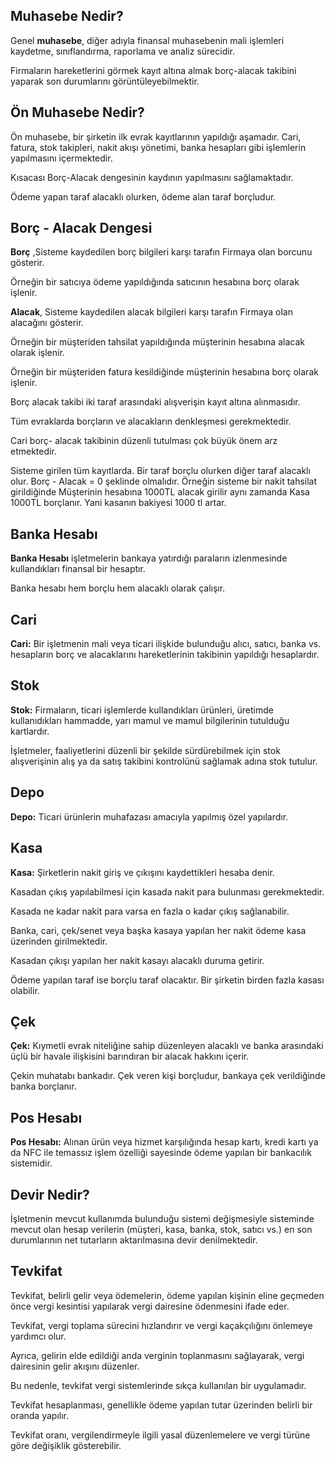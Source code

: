 
## Muhasebe Nedir? 

Genel **muhasebe**, diğer adıyla finansal muhasebenin mali işlemleri kaydetme, sınıflandırma, raporlama ve analiz sürecidir.

Firmaların hareketlerini görmek kayıt altına almak borç-alacak takibini yaparak son durumlarını görüntüleyebilmektir.

## Ön Muhasebe Nedir? 

Ön muhasebe, bir şirketin ilk evrak kayıtlarının yapıldığı aşamadır. Cari, fatura, stok takipleri, 
nakit akışı yönetimi, banka hesapları gibi işlemlerin yapılmasını içermektedir. 

Kısacası Borç-Alacak dengesinin kaydının yapılmasını sağlamaktadır. 

Ödeme yapan taraf alacaklı olurken, ödeme alan taraf borçludur.

## Borç - Alacak Dengesi

**Borç** ,Sisteme kaydedilen borç bilgileri karşı tarafın Firmaya olan borcunu gösterir. 

Örneğin bir satıcıya ödeme yapıldığında satıcının hesabına borç olarak işlenir.

**Alacak**, Sisteme kaydedilen alacak bilgileri karşı tarafın Firmaya olan alacağını gösterir. 

Örneğin bir müşteriden tahsilat yapıldığında müşterinin hesabına alacak olarak işlenir.

Örneğin bir müşteriden fatura kesildiğinde müşterinin hesabına borç olarak işlenir.

Borç alacak takibi iki taraf arasındaki alışverişin kayıt altına alınmasıdır. 

Tüm evraklarda borçların ve alacakların denkleşmesi gerekmektedir. 

Cari borç- alacak takibinin düzenli tutulması çok büyük önem arz etmektedir.

Sisteme girilen tüm kayıtlarda. Bir taraf borçlu olurken diğer taraf alacaklı olur. Borç - Alacak = 0 şeklinde olmalıdır. 
Örneğin sisteme bir nakit tahsilat girildiğinde Müşterinin hesabına 1000TL alacak girilir aynı zamanda Kasa 1000TL borçlanır. 
Yani kasanın bakiyesi 1000 tl artar.



## Banka Hesabı 

**Banka Hesabı** işletmelerin bankaya yatırdığı paraların izlenmesinde kullandıkları finansal bir hesaptır. 

Banka hesabı hem borçlu hem alacaklı olarak çalışır.

## Cari

**Cari:** Bir işletmenin mali veya ticari ilişkide bulunduğu alıcı, satıcı, banka vs. 
hesapların borç ve alacaklarını hareketlerinin takibinin yapıldığı hesaplardır.

## Stok

**Stok:** Firmaların, ticari işlemlerde kullandıkları ürünleri, üretimde kullanıdıkları hammadde, yarı mamul ve mamul bilgilerinin tutulduğu kartlardır.

İşletmeler, faaliyetlerini düzenli bir şekilde sürdürebilmek için stok alışverişinin alış ya da satış takibini kontrolünü sağlamak adına stok tutulur. 

## Depo

**Depo:** Ticari ürünlerin muhafazası amacıyla yapılmış özel yapılardır.

## Kasa

**Kasa:** Şirketlerin nakit giriş ve çıkışını kaydettikleri hesaba denir.

Kasadan çıkış yapılabilmesi için kasada nakit para bulunması gerekmektedir. 

Kasada ne kadar nakit para varsa en fazla o kadar çıkış sağlanabilir. 

Banka, cari, çek/senet veya başka kasaya yapılan her nakit ödeme kasa üzerinden girilmektedir. 

Kasadan çıkışı yapılan her nakit kasayı alacaklı duruma getirir. 

Ödeme yapılan taraf ise borçlu taraf olacaktır. Bir şirketin birden fazla kasası olabilir.

## Çek

**Çek:** Kıymetli evrak niteliğine sahip düzenleyen alacaklı ve banka arasındaki üçlü bir havale ilişkisini barındıran bir alacak hakkını içerir.

Çekin muhatabı bankadır. Çek veren kişi borçludur, bankaya çek verildiğinde banka borçlanır.

## Pos Hesabı

**Pos Hesabı:** Alınan ürün veya hizmet karşılığında hesap kartı, kredi kartı ya da NFC ile temassız 
işlem özelliği sayesinde ödeme yapılan bir bankacılık sistemidir.

## Devir Nedir? 

İşletmenin mevcut kullanımda bulunduğu sistemi değişmesiyle sisteminde mevcut olan hesap verilerin 
(müşteri, kasa, banka, stok, satıcı vs.) en son durumlarının net tutarların aktarılmasına devir denilmektedir.

## Tevkifat

Tevkifat, belirli gelir veya ödemelerin, ödeme yapılan kişinin eline geçmeden önce vergi kesintisi yapılarak vergi dairesine ödenmesini ifade eder. 

Tevkifat, vergi toplama sürecini hızlandırır ve vergi kaçakçılığını önlemeye yardımcı olur. 

Ayrıca, gelirin elde edildiği anda verginin toplanmasını sağlayarak, vergi dairesinin gelir akışını düzenler. 

Bu nedenle, tevkifat vergi sistemlerinde sıkça kullanılan bir uygulamadır.

Tevkifat hesaplanması, genellikle ödeme yapılan tutar üzerinden belirli bir oranda yapılır. 

Tevkifat oranı, vergilendirmeyle ilgili yasal düzenlemelere ve vergi türüne göre değişiklik gösterebilir.